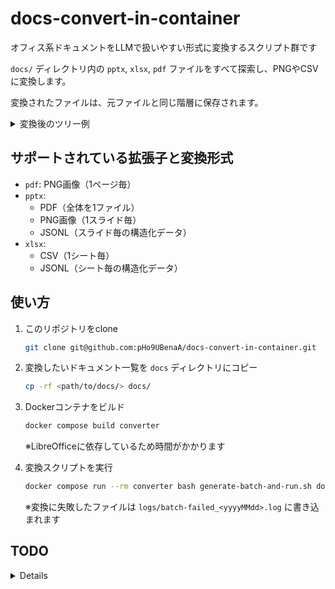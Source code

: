 # docs-convert-in-container

オフィス系ドキュメントをLLMで扱いやすい形式に変換するスクリプト群です

`docs/` ディレクトリ内の `pptx`, `xlsx`, `pdf` ファイルをすべて探索し、PNGやCSVに変換します。

変換されたファイルは、元ファイルと同じ階層に保存されます。
<details>

<summary>変換後のツリー例</summary>

```
docs/
├── presentation.pptx
├── presentation.pdf        # presentation.pptxから生成
├── presentation_png/       # presentation.pptxから生成
│   ├── presentation-1.png
│   ├── presentation-2.png
│   └── presentation-3.png
├── presentation_jsonl/     # presentation.pptxから生成
│   ├── slide-1.jsonl
│   ├── slide-2.jsonl
│   └── slide-3.jsonl
│
├── data.xlsx
├── data_csv/               # data.xlsxから生成
│   ├── data_sheet1.csv
│   └── data_sheet2.csv
├── data_jsonl/             # data.xlsxから生成
│   ├── sheet1.jsonl
│   └── sheet2.jsonl
│
├── project1/
│   ├── report.pptx
│   ├── report.pdf          # report.pptxから生成
│   ├── report_png/         # report.pptxから生成
│   │   ├── report-1.png
│   │   └── report-2.png
│   ├── report_jsonl/       # report.pptxから生成
│   │   ├── slide-1.jsonl
│   │   └── slide-2.jsonl
│   │
│   ├── analysis.xlsx
│   ├── analysis_csv/       # analysis.xlsxから生成
│   │   └── analysis_sheet1.csv
│   └── analysis_jsonl/     # analysis.xlsxから生成
│       └── sheet1.jsonl
│
└── archive/
    ├── old_document.pdf
    └── old_document_png/   # old_document.pdfから生成
        ├── old_document-1.png
        └── old_document-2.png
```

</details>

## サポートされている拡張子と変換形式
- `pdf`: PNG画像（1ページ毎）
- `pptx`:
  - PDF（全体を1ファイル）
  - PNG画像（1スライド毎）
  - JSONL（スライド毎の構造化データ）
- `xlsx`:
  - CSV（1シート毎）
  - JSONL（シート毎の構造化データ）

## 使い方

1. このリポジトリをclone
   ```bash
   git clone git@github.com:pHo9UBenaA/docs-convert-in-container.git
   ```

2. 変換したいドキュメント一覧を `docs` ディレクトリにコピー
   ```bash
   cp -rf <path/to/docs/> docs/
   ```

3. Dockerコンテナをビルド
   ```bash
   docker compose build converter 
   ```
   ※LibreOfficeに依存しているため時間がかかります

4. 変換スクリプトを実行
   ```bash
   docker compose run --rm converter bash generate-batch-and-run.sh docs/
   ```
   ※変換に失敗したファイルは `logs/batch-failed_<yyyyMMdd>.log` に書き込まれます

## TODO

<details>

- ワークフローを整える
- `xls`等の拡張子をサポート
- Pythonスクリプトに移行

</details>
